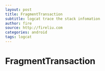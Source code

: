 ```yaml
---
layout: post
title: FragmentTransaction
subtitle: logcat trace the stack infomation
author: fire
source: http://fireliu.com
categories: android
tags: logcat
---
```


FragmentTransaction
===


